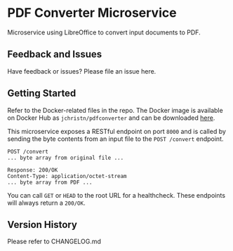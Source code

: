 # PDF Converter Microservice

Microservice using LibreOffice to convert input documents to PDF.

## Feedback and Issues

Have feedback or issues?  Please file an issue here.

## Getting Started

Refer to the Docker-related files in the repo.  The Docker image is available on Docker Hub as `jchristn/pdfconverter` and can be downloaded [here](https://hub.docker.com/r/jchristn/pdfconverter).

This microservice exposes a RESTful endpoint on port `8000` and is called by sending the byte contents from an input file to the `POST /convert` endpoint.

```
POST /convert
... byte array from original file ...

Response: 200/OK
Content-Type: application/octet-stream
... byte array from PDF ...
```

You can call `GET` or `HEAD` to the root URL for a healthcheck.  These endpoints will always return a `200/OK`.

## Version History

Please refer to CHANGELOG.md
